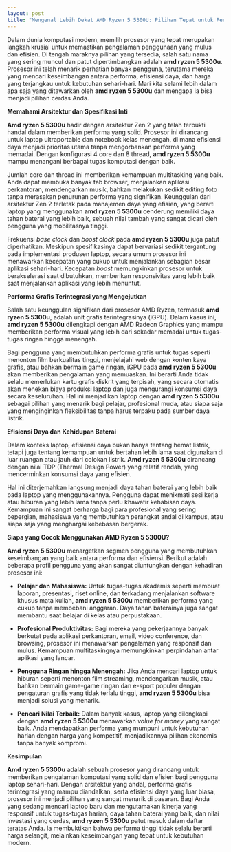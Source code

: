 ```yaml
---
layout: post
title: "Mengenal Lebih Dekat AMD Ryzen 5 5300U: Pilihan Tepat untuk Performa Harian"
---
```


Dalam dunia komputasi modern, memilih prosesor yang tepat merupakan langkah krusial untuk memastikan pengalaman penggunaan yang mulus dan efisien. Di tengah maraknya pilihan yang tersedia, salah satu nama yang sering muncul dan patut dipertimbangkan adalah **amd ryzen 5 5300u**. Prosesor ini telah menarik perhatian banyak pengguna, terutama mereka yang mencari keseimbangan antara performa, efisiensi daya, dan harga yang terjangkau untuk kebutuhan sehari-hari. Mari kita selami lebih dalam apa saja yang ditawarkan oleh **amd ryzen 5 5300u** dan mengapa ia bisa menjadi pilihan cerdas Anda.

**Memahami Arsitektur dan Spesifikasi Inti**

**Amd ryzen 5 5300u** hadir dengan arsitektur Zen 2 yang telah terbukti handal dalam memberikan performa yang solid. Prosesor ini dirancang untuk laptop ultraportable dan notebook kelas menengah, di mana efisiensi daya menjadi prioritas utama tanpa mengorbankan performa yang memadai. Dengan konfigurasi 4 core dan 8 thread, **amd ryzen 5 5300u** mampu menangani berbagai tugas komputasi dengan baik.

Jumlah core dan thread ini memberikan kemampuan multitasking yang baik. Anda dapat membuka banyak tab browser, menjalankan aplikasi perkantoran, mendengarkan musik, bahkan melakukan sedikit editing foto tanpa merasakan penurunan performa yang signifikan. Keunggulan dari arsitektur Zen 2 terletak pada manajemen daya yang efisien, yang berarti laptop yang menggunakan **amd ryzen 5 5300u** cenderung memiliki daya tahan baterai yang lebih baik, sebuah nilai tambah yang sangat dicari oleh pengguna yang mobilitasnya tinggi.

Frekuensi *base clock* dan *boost clock* pada **amd ryzen 5 5300u** juga patut diperhatikan. Meskipun spesifikasinya dapat bervariasi sedikit tergantung pada implementasi produsen laptop, secara umum prosesor ini menawarkan kecepatan yang cukup untuk menjalankan sebagian besar aplikasi sehari-hari. Kecepatan *boost* memungkinkan prosesor untuk berakselerasi saat dibutuhkan, memberikan responsivitas yang lebih baik saat menjalankan aplikasi yang lebih menuntut.

**Performa Grafis Terintegrasi yang Mengejutkan**

Salah satu keunggulan signifikan dari prosesor AMD Ryzen, termasuk **amd ryzen 5 5300u**, adalah unit grafis terintegrasinya (iGPU). Dalam kasus ini, **amd ryzen 5 5300u** dilengkapi dengan AMD Radeon Graphics yang mampu memberikan performa visual yang lebih dari sekadar memadai untuk tugas-tugas ringan hingga menengah.

Bagi pengguna yang membutuhkan performa grafis untuk tugas seperti menonton film berkualitas tinggi, menjelajahi web dengan konten kaya grafis, atau bahkan bermain game ringan, iGPU pada **amd ryzen 5 5300u** akan memberikan pengalaman yang memuaskan. Ini berarti Anda tidak selalu memerlukan kartu grafis diskrit yang terpisah, yang secara otomatis akan menekan biaya produksi laptop dan juga mengurangi konsumsi daya secara keseluruhan. Hal ini menjadikan laptop dengan **amd ryzen 5 5300u** sebagai pilihan yang menarik bagi pelajar, profesional muda, atau siapa saja yang menginginkan fleksibilitas tanpa harus terpaku pada sumber daya listrik.

**Efisiensi Daya dan Kehidupan Baterai**

Dalam konteks laptop, efisiensi daya bukan hanya tentang hemat listrik, tetapi juga tentang kemampuan untuk bertahan lebih lama saat digunakan di luar ruangan atau jauh dari colokan listrik. **Amd ryzen 5 5300u** dirancang dengan nilai TDP (Thermal Design Power) yang relatif rendah, yang mencerminkan konsumsi daya yang efisien.

Hal ini diterjemahkan langsung menjadi daya tahan baterai yang lebih baik pada laptop yang menggunakannya. Pengguna dapat menikmati sesi kerja atau hiburan yang lebih lama tanpa perlu khawatir kehabisan daya. Kemampuan ini sangat berharga bagi para profesional yang sering bepergian, mahasiswa yang membutuhkan perangkat andal di kampus, atau siapa saja yang menghargai kebebasan bergerak.

**Siapa yang Cocok Menggunakan AMD Ryzen 5 5300U?**

**Amd ryzen 5 5300u** menargetkan segmen pengguna yang membutuhkan keseimbangan yang baik antara performa dan efisiensi. Berikut adalah beberapa profil pengguna yang akan sangat diuntungkan dengan kehadiran prosesor ini:

*   **Pelajar dan Mahasiswa:** Untuk tugas-tugas akademis seperti membuat laporan, presentasi, riset online, dan terkadang menjalankan software khusus mata kuliah, **amd ryzen 5 5300u** memberikan performa yang cukup tanpa membebani anggaran. Daya tahan baterainya juga sangat membantu saat belajar di kelas atau perpustakaan.

*   **Profesional Produktivitas:** Bagi mereka yang pekerjaannya banyak berkutat pada aplikasi perkantoran, email, video conference, dan browsing, prosesor ini menawarkan pengalaman yang responsif dan mulus. Kemampuan multitaskingnya memungkinkan perpindahan antar aplikasi yang lancar.

*   **Pengguna Ringan hingga Menengah:** Jika Anda mencari laptop untuk hiburan seperti menonton film streaming, mendengarkan musik, atau bahkan bermain game-game ringan dan e-sport populer dengan pengaturan grafis yang tidak terlalu tinggi, **amd ryzen 5 5300u** bisa menjadi solusi yang menarik.

*   **Pencari Nilai Terbaik:** Dalam banyak kasus, laptop yang dilengkapi dengan **amd ryzen 5 5300u** menawarkan *value for money* yang sangat baik. Anda mendapatkan performa yang mumpuni untuk kebutuhan harian dengan harga yang kompetitif, menjadikannya pilihan ekonomis tanpa banyak kompromi.

**Kesimpulan**

**Amd ryzen 5 5300u** adalah sebuah prosesor yang dirancang untuk memberikan pengalaman komputasi yang solid dan efisien bagi pengguna laptop sehari-hari. Dengan arsitektur yang andal, performa grafis terintegrasi yang mampu diandalkan, serta efisiensi daya yang luar biasa, prosesor ini menjadi pilihan yang sangat menarik di pasaran. Bagi Anda yang sedang mencari laptop baru dan mengutamakan kinerja yang responsif untuk tugas-tugas harian, daya tahan baterai yang baik, dan nilai investasi yang cerdas, **amd ryzen 5 5300u** patut masuk dalam daftar teratas Anda. Ia membuktikan bahwa performa tinggi tidak selalu berarti harga selangit, melainkan keseimbangan yang tepat untuk kebutuhan modern.
